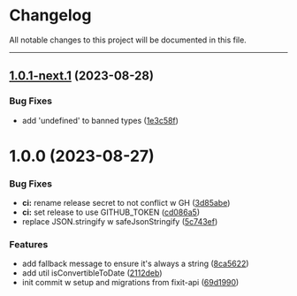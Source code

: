 # Changelog

All notable changes to this project will be documented in this file.

---

## [1.0.1-next.1](https://github.com/Nerdware-LLC/ddb-single-table/compare/v1.0.0...v1.0.1-next.1) (2023-08-28)


### Bug Fixes

* add 'undefined' to banned types ([1e3c58f](https://github.com/Nerdware-LLC/ddb-single-table/commit/1e3c58fe5d0d772d1d75a6dd27df365762491038))

# 1.0.0 (2023-08-27)


### Bug Fixes

* **ci:** rename release secret to not conflict w GH ([3d85abe](https://github.com/Nerdware-LLC/ddb-single-table/commit/3d85abe41d427210e1caa1c86764fad4eb06db7c))
* **ci:** set release to use GITHUB_TOKEN ([cd086a5](https://github.com/Nerdware-LLC/ddb-single-table/commit/cd086a56db6a01507e72d6f1df5e9f2264013fce))
* replace JSON.stringify w safeJsonStringify ([5c743ef](https://github.com/Nerdware-LLC/ddb-single-table/commit/5c743ef39a15c192ac03911ede4d4c736b34ac90))


### Features

* add fallback message to ensure it's always a string ([8ca5622](https://github.com/Nerdware-LLC/ddb-single-table/commit/8ca5622d04f0f5b215625b497c3938bbd7f7df7c))
* add util isConvertibleToDate ([2112deb](https://github.com/Nerdware-LLC/ddb-single-table/commit/2112deb86d5c628e4d22856ac3a293a364dd1210))
* init commit w setup and migrations from fixit-api ([69d1990](https://github.com/Nerdware-LLC/ddb-single-table/commit/69d19902fb6cfbf828192fa9613252e7024cd5e9))
